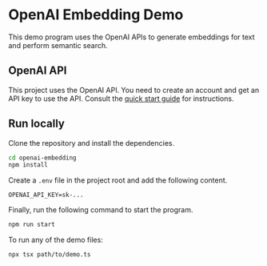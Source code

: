 # OpenAI Embedding Demo

This demo program uses the OpenAI APIs to generate embeddings for text and perform semantic search.

## OpenAI API

This project uses the OpenAI API. You need to create an account and get an API key to use the API. Consult the [quick start guide](https://platform.openai.com/docs/quickstart) for instructions.

## Run locally

Clone the repository and install the dependencies.

```bash
cd openai-embedding
npm install
```

Create a `.env` file in the project root and add the following content.

```plaintext
OPENAI_API_KEY=sk-...
```

Finally, run the following command to start the program.

```bash
npm run start
```

To run any of the demo files:

```bash
npx tsx path/to/demo.ts
```
